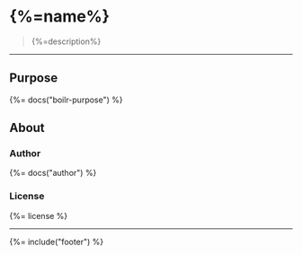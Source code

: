 # {%=name%}

> {%=description%}

---

## Purpose
{%= docs("boilr-purpose") %}

## About

<!-- ### Related projects -->
<!-- {%= docs("related") %} -->

### Author
{%= docs("author") %}

### License
{%= license %}

***

{%= include("footer") %}